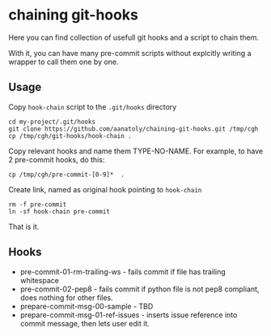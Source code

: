 # chaining git-hooks
Here you can find collection of usefull git hooks and a script
to chain them. 

With it, you can have many pre-commit scripts without explcitly writing 
a wrapper to call them one by one.

## Usage 
Copy `hook-chain` script to the `.git/hooks` directory
```
cd my-project/.git/hooks
git clone https://github.com/aanatoly/chaining-git-hooks.git /tmp/cgh
cp /tmp/cgh/git-hooks/hook-chain .
```
Copy relevant hooks and name them TYPE-NO-NAME. For example, to have 2
   pre-commit hooks, do this:
```
cp /tmp/cgh/pre-commit-[0-9]*  .
```
Create link, named as original hook pointing to `hook-chain`
```
rm -f pre-commit
ln -sf hook-chain pre-commit
```
That is it.

## Hooks

 * pre-commit-01-rm-trailing-ws - fails commit if file has trailing whitespace
 * pre-commit-02-pep8 - fails commit if python file is not pep8 compliant,
   does nothing for other files.
 * prepare-commit-msg-00-sample - TBD
 * prepare-commit-msg-01-ref-issues - inserts issue reference into commit
   message, then lets user edit it.
